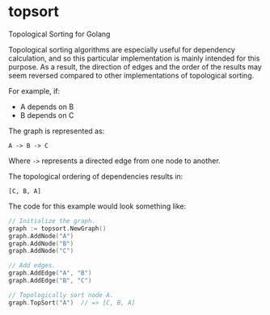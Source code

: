 topsort
=======

Topological Sorting for Golang

Topological sorting algorithms are especially useful for dependency calculation, and so this particular implementation is mainly intended for this purpose. As a result, the direction of edges and the order of the results may seem reversed compared to other implementations of topological sorting.

For example, if:

* A depends on B
* B depends on C

The graph is represented as:

```
A -> B -> C
```

Where `->` represents a directed edge from one node to another.

The topological ordering of dependencies results in:

```
[C, B, A]
```

The code for this example would look something like:

```go
// Initialize the graph.
graph := topsort.NewGraph()
graph.AddNode("A")
graph.AddNode("B")
graph.AddNode("C")

// Add edges.
graph.AddEdge("A", "B")
graph.AddEdge("B", "C")

// Topologically sort node A.
graph.TopSort("A")  // => [C, B, A]
```
